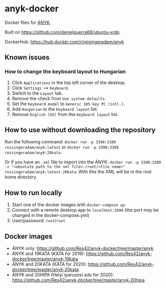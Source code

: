 # anyk-docker

Docker files for [ÁNYK](https://www.nav.gov.hu/nav/letoltesek/nyomtatvanykitolto_programok/nyomtatvany_apeh/keretprogramok/abevjava_install.html).

Built on <https://github.com/danielguerra69/ubuntu-xrdp>.

DockerHub: <https://hub.docker.com/r/reisingeradam/anyk>

## Known issues

### How to change the keyboard layout to Hungarian

1. Click `Applications` in the top left corner of the desktop.
2. Click `Settings` --> `Keyboard`.
3. Switch to the `Layout` tab.
4. Remove the check from `Use system defaults`.
5. Set the `Keyboard model` to `Generic 105-key PC (intl.)`.
6. Add `Hungarian` to the `Keyboard layout` list.
7. Remove `English (US)` from the `Keyboard layout` list.

## How to use without downloading the repository

Run the following command: `docker run -p 3390:3389 reisingeradam/anyk:latest` or `docker run -p 3390:3389 reisingeradam/anyk:20kata`.

Or if you have an `.xml` file to import into the ÁNYK: `docker run -p 3390:3389 -v "<absolute path to the xml file>:/root/<file name>" reisingeradam/anyk:latest-20kata`. With this the XML will be in the root home directory.

## How to run locally

1. Start one of the docker images with `docker-compose up`.
2. Connect with a remote desktop app to `localhost:3990` (the port may be changed in the docker-compose.yml)
3. User/password: `root`/`root`

## Docker images

- ÁNYK only: <https://github.com/Res42/anyk-docker/tree/master/anyk>
- ÁNYK and 19KATA (KATA for 2019): <https://github.com/Res42/anyk-docker/tree/master/anyk-19kata>
- ÁNYK and 20KATA (KATA for 2020): <https://github.com/Res42/anyk-docker/tree/master/anyk-20kata>
- ÁNYK and 20HIPA (Helyi iparuzesi ado for 2020): <https://github.com/Res42/anyk-docker/tree/master/anyk-20hipa>
